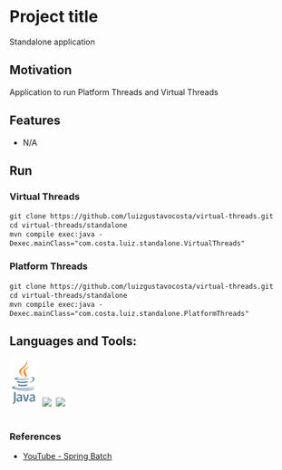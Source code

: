 # Project title
Standalone application

## Motivation
Application to run Platform Threads and Virtual Threads

## Features
- N/A

## Run
### Virtual Threads
 ```shell
git clone https://github.com/luizgustavocosta/virtual-threads.git
cd virtual-threads/standalone
mvn compile exec:java -Dexec.mainClass="com.costa.luiz.standalone.VirtualThreads"
 ```

### Platform Threads
 ```shell
git clone https://github.com/luizgustavocosta/virtual-threads.git
cd virtual-threads/standalone
mvn compile exec:java -Dexec.mainClass="com.costa.luiz.standalone.PlatformThreads"
 ```

## Languages and Tools:
<div>
  <img width=50px src="../resources/imgs/java-vertical.svg">&nbsp;
  <img width=50px src="https://upload.wikimedia.org/wikipedia/commons/9/9c/IntelliJ_IDEA_Icon.svg">&nbsp
  <img width=150px src="https://upload.wikimedia.org/wikipedia/commons/5/52/Apache_Maven_logo.svg">&nbsp;
</div>
</br>

### References
- [YouTube - Spring Batch](https://www.youtube.com/watch?v=vLw39E-pIiA)